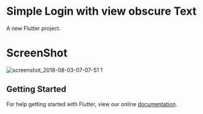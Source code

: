 # Simple Login with view obscure Text

A new Flutter project.

# ScreenShot
![screenshot_2018-08-03-07-07-51 1](https://user-images.githubusercontent.com/33745923/43617455-55742fa8-96ec-11e8-80e7-5d25bcdfe908.png)

## Getting Started

For help getting started with Flutter, view our online
[documentation](https://flutter.io/).
